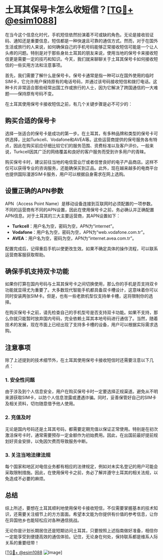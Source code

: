 # 土耳其保号卡怎么收短信？[[TG💪+ @esim1088](https://t.me/s/esim1088)]

在当今这个信息化时代，手机短信依然扮演着不可或缺的角色。无论是接收验证码、通知还是重要信息，短信都是一种快速且可靠的通信方式。然而，对于在国外生活或旅行的人来说，如何确保自己的手机号码能够正常接收短信可能是一个让人头疼的问题。特别是对于那些身处土耳其的朋友来说，使用当地的保号卡来接收短信更是需要一定的技巧和知识。今天，我们就来聊聊关于土耳其保号卡如何接收短信的一些实用方法和注意事项。

首先，我们需要了解什么是保号卡。保号卡通常是指一种可以在国外使用的临时SIM卡，它允许用户保持原有的电话号码，并通过该号码接收短信和拨打电话。这种卡片非常适合那些经常出国工作或旅行的人士，因为它解决了跨国通信的一大难题——保持原有号码不变。

在土耳其使用保号卡接收短信之前，有几个关键步骤是必不可少的：

## 购买合适的保号卡

选择一张适合的保号卡是成功的第一步。在土耳其，有多种品牌和类型的保号卡可供选择，比如Turkcell、Vodafone和AVEA等。这些运营商提供的保号服务各有特点，因此在购买前应仔细比较它们的服务范围、资费标准以及客户评价。一般来说，Turkcell因其广泛的网络覆盖和良好的客户服务而受到许多用户的青睐。

购买保号卡时，建议前往当地的电信营业厅或者信誉良好的电子产品商店。这样不仅可以获得专业的咨询服务，还能确保买到正品。此外，现在越来越多的电商平台也提供国际漫游SIM卡服务，用户可以根据自身需求在网上选购。

## 设置正确的APN参数

APN（Access Point Name）是移动设备连接到互联网时必须配置的一项参数。不同的运营商有不同的APN设置，因此在使用保号卡之前，务必确认并正确配置APN信息。对于土耳其的三大主要运营商，其APN设置如下：

- **Turkcell**：用户名为空，密码为空，APN为“internet”。
- **Vodafone**：用户名为空，密码为空，APN为“web.vodafone.com.tr”。
- **AVEA**：用户名为空，密码为空，APN为“internet.avea.com.tr”。

配置完成后，记得重启手机以使更改生效。如果不确定具体的操作流程，可以联系运营商客服获取帮助。

## 确保手机支持双卡功能

如果你打算在国内号码与土耳其保号卡之间切换使用，那么你的手机是否支持双卡功能就显得尤为重要了。大多数现代智能手机都具备双卡槽设计，这意味着你可以同时安装两张SIM卡。但是，也有一些老款机型仅支持单卡槽，这将限制你的选择。

在购买保号卡之前，请先检查自己的手机型号是否支持双卡功能。如果不支持，那么你就只能暂时放弃国内号码，完全依赖土耳其本地号码进行通信了。当然，随着技术的发展，现在市面上已经出现了支持多卡槽的设备，用户可以根据实际需求选购。

## 注意事项

除了上述提到的技术细节外，在土耳其使用保号卡接收短信时还需要注意以下几点：

### 1. 安全性问题

由于涉及到个人信息安全，用户在购买保号卡时一定要选择正规渠道。避免从不明来源获取SIM卡，以防个人信息泄露或遭遇诈骗。同时，妥善保管好自己的SIM卡及相关资料，切勿随意借予他人使用。

### 2. 充值及时

无论是国内号码还是土耳其号码，都需要定期充值以保证正常使用。特别是在初次激活保号卡时，通常需要预存一定金额作为初始费用。因此，在出国前最好提前规划好资金安排，以免因欠费而导致服务中断。

### 3. 关注当地法律法规

每个国家和地区对电信业务都有相应的法律规定，例如对未实名登记的用户可能会采取限制措施。因此，在使用保号卡之前，务必了解并遵守土耳其的相关法规，以免造成不必要的麻烦。

## 总结

综上所述，要想在土耳其顺利地使用保号卡接收短信，不仅需要掌握基本的技术知识，还需要关注细节上的方方面面。希望本文能为你提供有价值的参考信息，让你在异国他乡也能轻松应对各种通信挑战。

无论你是计划长期居住还是短期访问土耳其，只要按照上述指南做好准备，相信你一定能享受到便捷高效的通信体验。记住，无论身在何处，保持联系都是维系人际关系的重要纽带！

[[TG💪+ @esim1088](https://t.me/s/esim1088) ![Image](https://i.postimg.cc/4NQfJmqS/Snipaste-2025-05-13-00-14-12.png)]